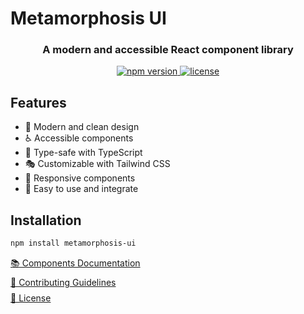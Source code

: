 # Metamorphosis UI

<div align="center">
  <h3>A modern and accessible React component library</h3>
</div>

<div align="center">
  <a href="https://www.npmjs.com/package/metamorphosis-ui">
    <img src="https://img.shields.io/npm/v/metamorphosis-ui" alt="npm version" />
  </a>
  <a href="LICENSE">
    <img src="https://img.shields.io/npm/l/metamorphosis-ui" alt="license" />
  </a>
</div>

## Features

- 🎨 Modern and clean design
- ♿️ Accessible components
- 🎯 Type-safe with TypeScript
- 🎭 Customizable with Tailwind CSS
- 📱 Responsive components
- 🚀 Easy to use and integrate

## Installation

```bash
npm install metamorphosis-ui
```

<div align="left" style="display: flex; flex-direction: column; gap: 8px;">
    <a href="COMPONENTS.md">📚 Components Documentation</a> 
    <a href="CONTRIBUTING.md">🤝 Contributing Guidelines</a> 
    <a href="LICENSE">📜 License</a> 
</div> 
